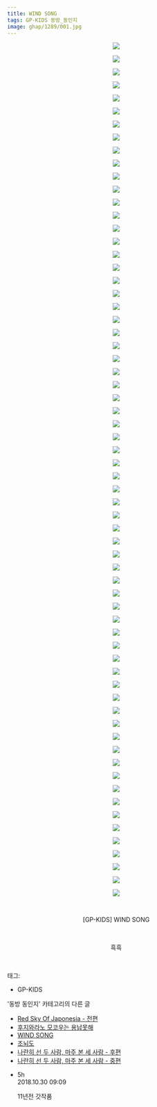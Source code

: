 ```yaml
---
title: WIND SONG
tags: GP-KIDS 동방_동인지
image: ghap/1289/001.jpg
---
```

<div class="article">
<p style="text-align: center; clear: none; float: none;"><img src="{{ site.nasurl }}/ghap/1289/001.jpg"/></p>
<p style="text-align: center; clear: none; float: none;"><img src="{{ site.nasurl }}/ghap/1289/002.jpg"/></p>
<p style="text-align: center; clear: none; float: none;"><img src="{{ site.nasurl }}/ghap/1289/003.jpg"/></p>
<p style="text-align: center; clear: none; float: none;"><img src="{{ site.nasurl }}/ghap/1289/004.jpg"/></p>
<p style="text-align: center; clear: none; float: none;"><img src="{{ site.nasurl }}/ghap/1289/005.jpg"/></p>
<p style="text-align: center; clear: none; float: none;"><img src="{{ site.nasurl }}/ghap/1289/006.jpg"/></p>
<p style="text-align: center; clear: none; float: none;"><img src="{{ site.nasurl }}/ghap/1289/007.jpg"/></p>
<p style="text-align: center; clear: none; float: none;"><img src="{{ site.nasurl }}/ghap/1289/008.jpg"/></p>
<p style="text-align: center; clear: none; float: none;"><img src="{{ site.nasurl }}/ghap/1289/009.jpg"/></p>
<p style="text-align: center; clear: none; float: none;"><img src="{{ site.nasurl }}/ghap/1289/010.jpg"/></p>
<p style="text-align: center; clear: none; float: none;"><img src="{{ site.nasurl }}/ghap/1289/011.jpg"/></p>
<p style="text-align: center; clear: none; float: none;"><img src="{{ site.nasurl }}/ghap/1289/012.jpg"/></p>
<p style="text-align: center; clear: none; float: none;"><img src="{{ site.nasurl }}/ghap/1289/013.jpg"/></p>
<p style="text-align: center; clear: none; float: none;"><img src="{{ site.nasurl }}/ghap/1289/014.jpg"/></p>
<p style="text-align: center; clear: none; float: none;"><img src="{{ site.nasurl }}/ghap/1289/015.jpg"/></p>
<p style="text-align: center; clear: none; float: none;"><img src="{{ site.nasurl }}/ghap/1289/016.jpg"/></p>
<p style="text-align: center; clear: none; float: none;"><img src="{{ site.nasurl }}/ghap/1289/017.jpg"/></p>
<p style="text-align: center; clear: none; float: none;"><img src="{{ site.nasurl }}/ghap/1289/018.jpg"/></p>
<p style="text-align: center; clear: none; float: none;"><img src="{{ site.nasurl }}/ghap/1289/019.jpg"/></p>
<p style="text-align: center; clear: none; float: none;"><img src="{{ site.nasurl }}/ghap/1289/020.jpg"/></p>
<p style="text-align: center; clear: none; float: none;"><img src="{{ site.nasurl }}/ghap/1289/021.jpg"/></p>
<p style="text-align: center; clear: none; float: none;"><img src="{{ site.nasurl }}/ghap/1289/022.jpg"/></p>
<p style="text-align: center; clear: none; float: none;"><img src="{{ site.nasurl }}/ghap/1289/023.jpg"/></p>
<p style="text-align: center; clear: none; float: none;"><img src="{{ site.nasurl }}/ghap/1289/024.jpg"/></p>
<p style="text-align: center; clear: none; float: none;"><img src="{{ site.nasurl }}/ghap/1289/025.jpg"/></p>
<p style="text-align: center; clear: none; float: none;"><img src="{{ site.nasurl }}/ghap/1289/026.jpg"/></p>
<p style="text-align: center; clear: none; float: none;"><img src="{{ site.nasurl }}/ghap/1289/027.jpg"/></p>
<p style="text-align: center; clear: none; float: none;"><img src="{{ site.nasurl }}/ghap/1289/028.jpg"/></p>
<p style="text-align: center; clear: none; float: none;"><img src="{{ site.nasurl }}/ghap/1289/029.jpg"/></p>
<p style="text-align: center; clear: none; float: none;"><img src="{{ site.nasurl }}/ghap/1289/030.jpg"/></p>
<p style="text-align: center; clear: none; float: none;"><img src="{{ site.nasurl }}/ghap/1289/031.jpg"/></p>
<p style="text-align: center; clear: none; float: none;"><img src="{{ site.nasurl }}/ghap/1289/032.jpg"/></p>
<p style="text-align: center; clear: none; float: none;"><img src="{{ site.nasurl }}/ghap/1289/033.jpg"/></p>
<p style="text-align: center; clear: none; float: none;"><img src="{{ site.nasurl }}/ghap/1289/034.jpg"/></p>
<p style="text-align: center; clear: none; float: none;"><img src="{{ site.nasurl }}/ghap/1289/035.jpg"/></p>
<p style="text-align: center; clear: none; float: none;"><img src="{{ site.nasurl }}/ghap/1289/036.jpg"/></p>
<p style="text-align: center; clear: none; float: none;"><img src="{{ site.nasurl }}/ghap/1289/037.jpg"/></p>
<p style="text-align: center; clear: none; float: none;"><img src="{{ site.nasurl }}/ghap/1289/038.jpg"/></p>
<p style="text-align: center; clear: none; float: none;"><img src="{{ site.nasurl }}/ghap/1289/039.jpg"/></p>
<p style="text-align: center; clear: none; float: none;"><img src="{{ site.nasurl }}/ghap/1289/040.jpg"/></p>
<p style="text-align: center; clear: none; float: none;"><img src="{{ site.nasurl }}/ghap/1289/041.jpg"/></p>
<p style="text-align: center; clear: none; float: none;"><img src="{{ site.nasurl }}/ghap/1289/042.jpg"/></p>
<p style="text-align: center; clear: none; float: none;"><img src="{{ site.nasurl }}/ghap/1289/043.jpg"/></p>
<p style="text-align: center; clear: none; float: none;"><img src="{{ site.nasurl }}/ghap/1289/044.jpg"/></p>
<p style="text-align: center; clear: none; float: none;"><img src="{{ site.nasurl }}/ghap/1289/045.jpg"/></p>
<p style="text-align: center; clear: none; float: none;"><img src="{{ site.nasurl }}/ghap/1289/046.jpg"/></p>
<p style="text-align: center; clear: none; float: none;"><img src="{{ site.nasurl }}/ghap/1289/047.jpg"/></p>
<p style="text-align: center; clear: none; float: none;"><img src="{{ site.nasurl }}/ghap/1289/048.jpg"/></p>
<p style="text-align: center; clear: none; float: none;"><img src="{{ site.nasurl }}/ghap/1289/049.jpg"/></p>
<p style="text-align: center; clear: none; float: none;"><img src="{{ site.nasurl }}/ghap/1289/050.jpg"/></p>
<p style="text-align: center; clear: none; float: none;"><img src="{{ site.nasurl }}/ghap/1289/051.jpg"/></p>
<p style="text-align: center; clear: none; float: none;"><img src="{{ site.nasurl }}/ghap/1289/052.jpg"/></p>
<p style="text-align: center; clear: none; float: none;"><img src="{{ site.nasurl }}/ghap/1289/053.jpg"/></p>
<p style="text-align: center; clear: none; float: none;"><img src="{{ site.nasurl }}/ghap/1289/054.jpg"/></p>
<p style="text-align: center; clear: none; float: none;"><img src="{{ site.nasurl }}/ghap/1289/055.jpg"/></p>
<p style="text-align: center; clear: none; float: none;"><img src="{{ site.nasurl }}/ghap/1289/056.jpg"/></p>
<p style="text-align: center; clear: none; float: none;"><img src="{{ site.nasurl }}/ghap/1289/057.jpg"/></p>
<p style="text-align: center; clear: none; float: none;"><img src="{{ site.nasurl }}/ghap/1289/058.jpg"/></p>
<p style="text-align: center; clear: none; float: none;"><img src="{{ site.nasurl }}/ghap/1289/059.jpg"/></p>
<p style="text-align: center; clear: none; float: none;"><img src="{{ site.nasurl }}/ghap/1289/060.jpg"/></p>
<p style="text-align: center; clear: none; float: none;"><img src="{{ site.nasurl }}/ghap/1289/061.jpg"/></p>
<p style="text-align: center; clear: none; float: none;"><img src="{{ site.nasurl }}/ghap/1289/062.jpg"/></p>
<p style="text-align: center; clear: none; float: none;"><img src="{{ site.nasurl }}/ghap/1289/063.jpg"/></p>
<p style="text-align: center; clear: none; float: none;"><img src="{{ site.nasurl }}/ghap/1289/064.jpg"/></p>
<p style="text-align: center; clear: none; float: none;"><img src="{{ site.nasurl }}/ghap/1289/065.jpg"/></p>
<p style="text-align: center; clear: none; float: none;"><img src="{{ site.nasurl }}/ghap/1289/066.jpg"/></p>
<p style="text-align: center; clear: none; float: none;"><br/></p>
<p style="text-align: center; clear: none; float: none;">[GP-KIDS] WIND SONG</p>
<p style="text-align: center; clear: none; float: none;"><br/></p>
<p style="text-align: center; clear: none; float: none;">흑흑</p>
<p style="text-align: center; clear: none; float: none;"><br/></p>
</div><div class="tagTrail">
<p>태그: </p>
<ul>
<li>GP-KIDS</li>
</ul>
</div><div class="another">
<p>'동방 동인지' 카테고리의 다른 글</p>
<ul>
<li><a href="/2016-08-01-ghap_1292">Red Sky Of Japonesia - 전편</a></li>
<li><a href="/2016-08-01-ghap_1290">후지와라노 모코우는 용납못해</a></li>
<li><a href="/2016-08-01-ghap_1289">WIND SONG</a></li>
<li><a href="/2016-08-01-ghap_1288">조뇌도</a></li>
<li><a href="/2016-08-01-ghap_1287">나란히 선 두 사람, 마주 본 세 사람 - 후편</a></li>
<li><a href="/2016-08-01-ghap_1286">나란히 선 두 사람, 마주 본 세 사람 - 중편</a></li>
</ul>
</div><div class="cb_module cb_fluid">
<div class="cb_wrt cb_profile">
<div class="comment">
<ul>
<li class="cb_thumb_off" id="comment15364933">
<div class="cb_comment_area">
<div class="cb_info_area">
<div class="cb_section">
<span class="cb_nick_name">5h</span>
</div>
<div class="cb_section">
<span class="cb_date">2018.10.30 09:09 </span>
</div>
</div>
<div class="cb_dsc_comment">
<p class="cb_dsc">
											11년전 갓작품
										</p>
</div>
</div></li>
</ul>
</div>
</div><!-- commentList close -->
</div>